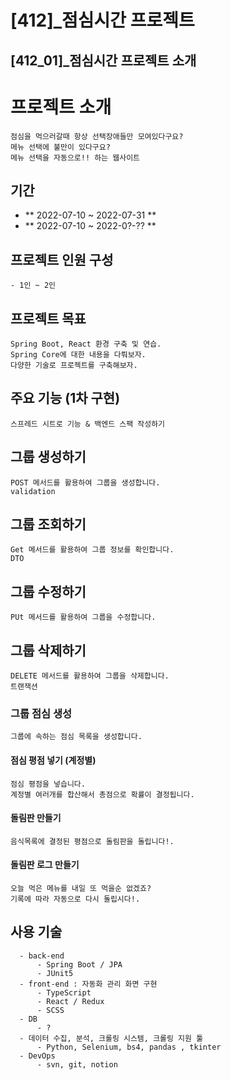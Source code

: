 # [412]_점심시간 프로젝트
## [412_01]_점심시간 프로젝트 소개


# 프로젝트 소개 
    점심을 먹으러갈때 항상 선택장애들만 모여있다구요? 
    메뉴 선택에 불만이 있다구요? 
    메뉴 선택을 자동으로!! 하는 웹사이트 

## **기간**
- ** 2022-07-10 ~ 2022-07-31 **
- ** 2022-07-10 ~ 2022-0?-?? **

## 프로젝트 인원 구성
    - 1인 ~ 2인

## 프로젝트 목표
    Spring Boot, React 환경 구축 및 연습.
    Spring Core에 대한 내용을 다뤄보자.
    다양한 기술로 프로젝트를 구축해보자.

## 주요 기능 (1차 구현)
    스프레드 시트로 기능 & 백엔드 스팩 작성하기
    

## 그룹 생성하기 
    POST 메서드를 활용하여 그룹을 생성합니다.
    validation
## 그룹 조회하기
    Get 메서드를 활용하여 그룹 정보를 확인합니다.
    DTO
## 그룹 수정하기
    PUt 메서드를 활용하여 그룹을 수정합니다.
## 그룹 삭제하기
    DELETE 메서드를 활용하여 그룹을 삭제합니다.
    트랜잭션  
  
### 그룹 점심 생성
    그룹에 속하는 점심 목록을 생성합니다.
#### 점심 평점 넣기 (계정별)
    점심 평점을 넣습니다. 
    계정별 여러개를 합산해서 총점으로 확률이 결정됩니다.
#### 돌림판 만들기
    음식목록에 결정된 평점으로 돌림판을 돌립니다!.
#### 돌림판 로그 만들기
    오늘 먹은 메뉴를 내일 또 먹을순 없겠죠? 
    기록에 따라 자동으로 다시 돌립시다!.


## 사용 기술
      - back-end
          - Spring Boot / JPA
          - JUnit5
      - front-end : 자동화 관리 화면 구현
          - TypeScript
          - React / Redux 
          - SCSS
      - DB
          - ?
      - 데이터 수집, 분석, 크롤링 시스템, 크롤링 지원 툴
          - Python, Selenium, bs4, pandas , tkinter
      - DevOps
          - svn, git, notion
